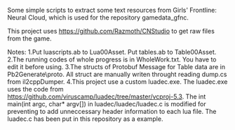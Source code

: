 Some simple scripts to extract some text resources from Girls' Frontline: Neural Cloud, which is used for the repository gamedata_gfnc.

This project uses https://github.com/Razmoth/CNStudio to get raw files from the game.

Notes:
1.Put luascripts.ab to Lua00Asset. Put tables.ab to Table00Asset.
2.The running codes of whole progress is in WholeWork.txt. You have to edit it before using.
3.The structs of Protobuf Message for Table data are in Pb2Generate\proto. All struct are manually writen throught reading dump.cs from il2cppDumper.
4.This project use a custom luadec.exe. The luadec.exe uses the code from https://github.com/viruscamp/luadec/tree/master/vcproj-5.3. The int main(int argc, char* argv[]) in luadec/luadec/luadec.c is modified for preventing to add unneccessary header information to each lua file. The luadec.c has been put in this repository as a example.

